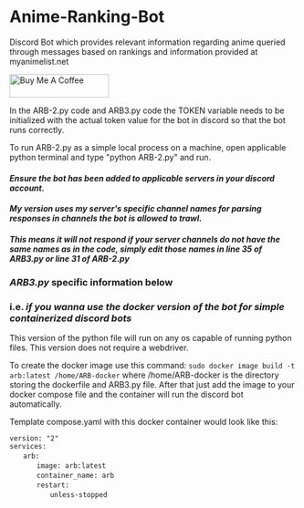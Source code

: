 # Anime-Ranking-Bot
Discord Bot which provides relevant information regarding anime queried through messages based on rankings and information provided at myanimelist.net

<a href="https://www.buymeacoffee.com/bcshelto565" target="_blank"><img src="https://cdn.buymeacoffee.com/buttons/default-orange.png" alt="Buy Me A Coffee" height="41" width="174"></a>

In the ARB-2.py code and ARB3.py code the TOKEN variable needs to be initialized with the actual token value for the bot in discord so that the bot runs correctly.

To run ARB-2.py as a simple local process on a machine, open applicable python terminal and type  "python ARB-2.py" and run. 

#### *Ensure the bot has been added to applicable servers in your discord account.* ####
#### *My version uses my server's specific channel names for parsing responses in channels the bot is allowed to trawl.* ####
#### *This means it will not respond if your server channels do not have the same names as in the code, simply edit those names in line 35 of ARB3.py or line 31 of ARB-2.py* ####

### *ARB3.py* specific information below ###
### i.e. *if you wanna use the docker version of the bot for simple containerized discord bots* ###

This version of the python file will run on any os capable of running python files. 
This version does not require a webdriver. 

To create the docker image use this command: 
`sudo docker image build -t arb:latest /home/ARB-docker`
where /home/ARB-docker is the directory storing the dockerfile and ARB3.py file. 
After that just add the image to your docker compose file and the container will run the discord bot automatically.

Template compose.yaml with this docker container would look like this:

`version: "2"`<br>
`services:`<br>
&nbsp;&nbsp;&nbsp;&nbsp;&nbsp;&nbsp;`arb:`<br>
&nbsp;&nbsp;&nbsp;&nbsp;&nbsp;&nbsp;&nbsp;&nbsp;&nbsp;&nbsp;&nbsp;&nbsp;`image: arb:latest`<br>
&nbsp;&nbsp;&nbsp;&nbsp;&nbsp;&nbsp;&nbsp;&nbsp;&nbsp;&nbsp;&nbsp;&nbsp;`container_name: arb`<br>
&nbsp;&nbsp;&nbsp;&nbsp;&nbsp;&nbsp;&nbsp;&nbsp;&nbsp;&nbsp;&nbsp;&nbsp;`restart:`<br>
&nbsp;&nbsp;&nbsp;&nbsp;&nbsp;&nbsp;&nbsp;&nbsp;&nbsp;&nbsp;&nbsp;&nbsp;&nbsp;&nbsp;&nbsp;&nbsp;&nbsp;&nbsp;`unless-stopped`<br>
